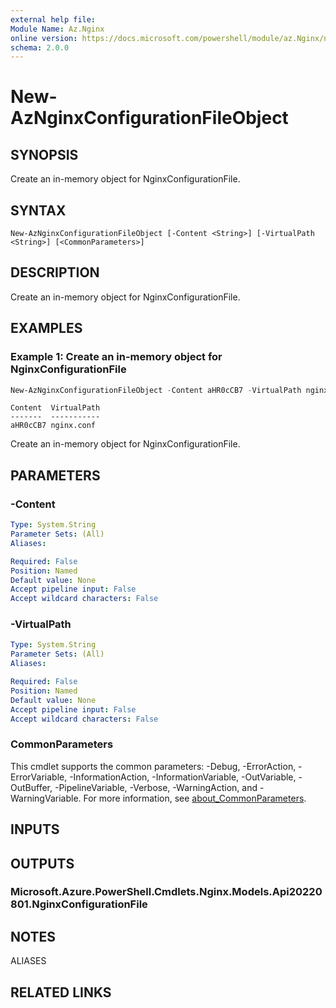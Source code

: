 ```yaml
---
external help file:
Module Name: Az.Nginx
online version: https://docs.microsoft.com/powershell/module/az.Nginx/new-AzNginxConfigurationFileObject
schema: 2.0.0
---
```


# New-AzNginxConfigurationFileObject

## SYNOPSIS
Create an in-memory object for NginxConfigurationFile.

## SYNTAX

```
New-AzNginxConfigurationFileObject [-Content <String>] [-VirtualPath <String>] [<CommonParameters>]
```

## DESCRIPTION
Create an in-memory object for NginxConfigurationFile.

## EXAMPLES

### Example 1: Create an in-memory object for NginxConfigurationFile
```powershell
New-AzNginxConfigurationFileObject -Content aHR0cCB7 -VirtualPath nginx.conf
```

```output
Content  VirtualPath
-------  -----------
aHR0cCB7 nginx.conf
```

Create an in-memory object for NginxConfigurationFile.

## PARAMETERS

### -Content


```yaml
Type: System.String
Parameter Sets: (All)
Aliases:

Required: False
Position: Named
Default value: None
Accept pipeline input: False
Accept wildcard characters: False
```

### -VirtualPath


```yaml
Type: System.String
Parameter Sets: (All)
Aliases:

Required: False
Position: Named
Default value: None
Accept pipeline input: False
Accept wildcard characters: False
```

### CommonParameters
This cmdlet supports the common parameters: -Debug, -ErrorAction, -ErrorVariable, -InformationAction, -InformationVariable, -OutVariable, -OutBuffer, -PipelineVariable, -Verbose, -WarningAction, and -WarningVariable. For more information, see [about_CommonParameters](http://go.microsoft.com/fwlink/?LinkID=113216).

## INPUTS

## OUTPUTS

### Microsoft.Azure.PowerShell.Cmdlets.Nginx.Models.Api20220801.NginxConfigurationFile

## NOTES

ALIASES

## RELATED LINKS

